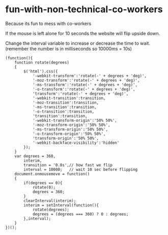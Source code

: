 fun-with-non-technical-co-workers
=================================

Because its fun to mess with co-workers

If the mouse is left alone for 10 seconds the website will flip upside down.

Change the interval variable to increase or decrease the time to wait. (remember the number is in milliseconds so 10000ms = 10s)



```
(function(){
    function rotate(degrees)
    {
        $('html').css({
            '-webkit-transform':'rotate(-' + degrees + 'deg)',
            '-moz-transform':'rotate(-' + degrees + 'deg)',
            '-ms-transform':'rotate(-' + degrees + 'deg)',
            '-o-transform':'rotate(-' + degrees + 'deg)',
            'transform':'rotate(-' + degrees + 'deg)',
            '-webkit-transition':transition,
            '-moz-transition':transition,
            '-ms-transition':transition,
            '-o-transition':transition,
            'transition':transition,
            '-webkit-transform-origin':'50% 50%',
            '-moz-transform-origin':'50% 50%',
            '-ms-transform-origin':'50% 50%',
            '-o-transform-origin':'50% 50%',
            'transform-origin':'50% 50%',
            '-webkit-backface-visibility':'hidden'
        });
    }
    var degrees = 360,
        interim,
        transition = '0.8s',// how fast we flip
        interval = 10000;   // wait 10 sec before flipping
    document.onmousemove = function()
    {
        if(degrees == 0){
            rotate(0);
            degrees = 360;
        }
        clearInterval(interim);
        interim = setInterval(function(){
            rotate(degrees);
            degrees = (degrees === 360) ? 0 : degrees;
        },interval);
    }
})();
```
